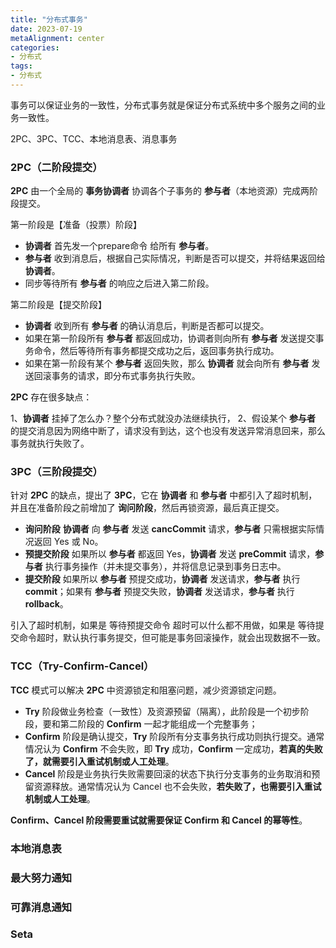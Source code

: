 ```yaml
---
title: "分布式事务"
date: 2023-07-19
metaAlignment: center
categories:
- 分布式
tags:
- 分布式
---
```


事务可以保证业务的一致性，分布式事务就是保证分布式系统中多个服务之间的业务一致性。
<!--more-->

2PC、3PC、TCC、本地消息表、消息事务
### 2PC（二阶段提交）

**2PC** 由一个全局的 **事务协调者** 协调各个子事务的 **参与者**（本地资源）完成两阶段提交。

第一阶段是【准备（投票）阶段】

* **协调者** 首先发一个prepare命令 给所有 **参与者**。
* **参与者** 收到消息后，根据自己实际情况，判断是否可以提交，并将结果返回给 **协调者**。
* 同步等待所有 **参与者** 的响应之后进入第二阶段。

第二阶段是【提交阶段】

* **协调者** 收到所有 **参与者** 的确认消息后，判断是否都可以提交。
* 如果在第一阶段所有 **参与者** 都返回成功，协调者则向所有 **参与者** 发送提交事务命令，然后等待所有事务都提交成功之后，返回事务执行成功。
* 如果在第一阶段有某个 **参与者** 返回失败，那么 **协调者** 就会向所有 **参与者** 发送回滚事务的请求，即分布式事务执行失败。

**2PC** 存在很多缺点：

1、**协调者** 挂掉了怎么办？整个分布式就没办法继续执行，
2、假设某个 **参与者** 的提交消息因为网络中断了，请求没有到达，这个也没有发送异常消息回来，那么事务就执行失败了。

### 3PC（三阶段提交）

针对 **2PC** 的缺点，提出了 **3PC**，它在 **协调者** 和 **参与者** 中都引入了超时机制，并且在准备阶段之前增加了 **询问阶段**，然后再锁资源，最后真正提交。
* **询问阶段** **协调者** 向 **参与者** 发送 **cancCommit** 请求，**参与者** 只需根据实际情况返回 Yes 或 No。
* **预提交阶段** 如果所以 **参与者** 都返回 Yes，**协调者** 发送 **preCommit** 请求，**参与者** 执行事务操作（并未提交事务），并将信息记录到事务日志中。
* **提交阶段** 如果所以 **参与者** 预提交成功，**协调者** 发送请求，**参与者** 执行 **commit**；如果有 **参与者** 预提交失败，**协调者** 发送请求，**参与者** 执行 **rollback**。

引入了超时机制，如果是 等待预提交命令 超时可以什么都不用做，如果是 等待提交命令超时，默认执行事务提交，但可能是事务回滚操作，就会出现数据不一致。

### TCC（Try-Confirm-Cancel）

**TCC** 模式可以解决 **2PC** 中资源锁定和阻塞问题，减少资源锁定问题。
* **Try** 阶段做业务检查（一致性）及资源预留（隔离），此阶段是一个初步阶段，要和第二阶段的 **Confirm** 一起才能组成一个完整事务；
* **Confirm** 阶段是确认提交，**Try** 阶段所有分支事务执行成功则执行提交。通常情况认为 **Confirm** 不会失败，即 **Try** 成功，**Confirm** 一定成功，**若真的失败了，就需要引入重试机制或人工处理**。
* **Cancel** 阶段是业务执行失败需要回滚的状态下执行分支事务的业务取消和预留资源释放。通常情况认为 Cancel 也不会失败，**若失败了，也需要引入重试机制或人工处理**。

**Confirm、Cancel 阶段需要重试就需要保证 Confirm 和 Cancel 的幂等性**。

### 本地消息表

### 最大努力通知

### 可靠消息通知

### Seta

